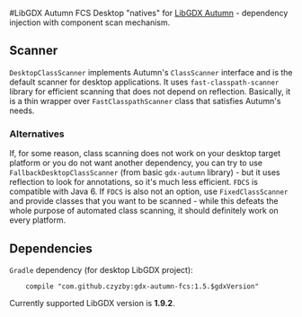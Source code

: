 #LibGDX Autumn FCS
Desktop "natives" for [LibGDX Autumn](https://github.com/czyzby/gdx-autumn) - dependency injection with component scan mechanism.

## Scanner
`DesktopClassScanner` implements Autumn's `ClassScanner` interface and is the default scanner for desktop applications. It uses `fast-classpath-scanner` library for efficient scanning that does not depend on reflection. Basically, it is a thin wrapper over `FastClasspathScanner` class that satisfies Autumn's needs.

### Alternatives
If, for some reason, class scanning does not work on your desktop target platform or you do not want another dependency, you can try to use `FallbackDesktopClassScanner` (from basic `gdx-autumn` library) - but it uses reflection to look for annotations, so it's much less efficient. `FDCS` is compatible with Java 6. If `FDCS` is also not an option, use `FixedClassScanner` and provide classes that you want to be scanned - while this defeats the whole purpose of automated class scanning, it should definitely work on every platform.

## Dependencies
`Gradle` dependency (for desktop LibGDX project):
```
    compile "com.github.czyzby:gdx-autumn-fcs:1.5.$gdxVersion"
```

Currently supported LibGDX version is **1.9.2**.